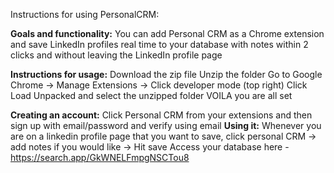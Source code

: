 Instructions for using PersonalCRM:

**Goals and functionality:**
You can add Personal CRM as a Chrome extension and save LinkedIn profiles real time to your database with notes within 2 clicks and without leaving the LinkedIn profile page

**Instructions for usage:**
Download the zip file
Unzip the folder
Go to Google Chrome -> Manage Extensions -> Click developer mode (top right)
Click Load Unpacked and select the unzipped folder
VOILA you are all set

**Creating an account:**
Click Personal CRM from your extensions and then sign up with email/password and verify using email
**Using it:**
Whenever you are on a linkedin profile page that you want to save, click personal CRM -> add notes if you would like -> Hit save 
Access your database here - https://search.app/GkWNELFmpgNSCTou8

